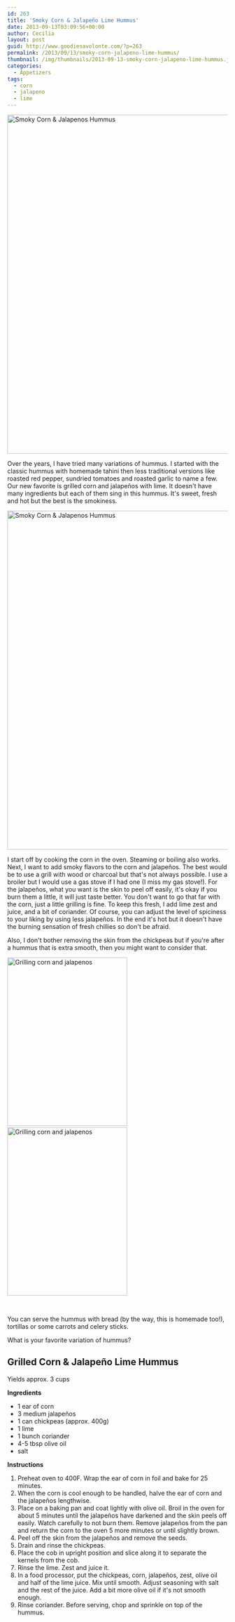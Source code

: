 ```yaml
---
id: 263
title: 'Smoky Corn & Jalapeño Lime Hummus'
date: 2013-09-13T03:09:56+00:00
author: Cecilia
layout: post
guid: http://www.goodiesavolonte.com/?p=263
permalink: /2013/09/13/smoky-corn-jalapeno-lime-hummus/
thumbnail: /img/thumbnails/2013-09-13-smoky-corn-jalapeno-lime-hummus.jpg
categories:
  - Appetizers
tags:
  - corn
  - jalapeno
  - lime
---
```

<input class="jpibfi" type="hidden" />

[<img class="alignnone size-full wp-image-276" alt="Smoky Corn & Jalapenos Hummus" src="http://www.goodiesavolonte.com/wp-content/uploads/2013/09/IMG_5310.jpg" width="552" height="773" />](http://www.goodiesavolonte.com/wp-content/uploads/2013/09/IMG_5310.jpg)

Over the years, I have tried many variations of hummus. I started with the classic hummus with homemade tahini then less traditional versions like roasted red pepper, sundried tomatoes and roasted garlic to name a few. Our new favorite is grilled corn and jalapeños with lime. It doesn't have many ingredients but each of them sing in this hummus. It's sweet, fresh and hot but the best is the smokiness.

[<img class="alignnone size-full wp-image-277" alt="Smoky Corn & Jalapenos Hummus" src="http://www.goodiesavolonte.com/wp-content/uploads/2013/09/IMG_5315.jpg" width="552" height="773" />](http://www.goodiesavolonte.com/wp-content/uploads/2013/09/IMG_5315.jpg)

I start off by cooking the corn in the oven. Steaming or boiling also works. Next, I want to add smoky flavors to the corn and jalapeños. The best would be to use a grill with wood or charcoal but that's not always possible. I use a broiler but I would use a gas stove if I had one (I miss my gas stove!). For the jalapeños, what you want is the skin to peel off easily, it's okay if you burn them a little, it will just taste better. You don't want to go that far with the corn, just a little grilling is fine. To keep this fresh, I add lime zest and juice, and a bit of coriander. Of course, you can adjust the level of spiciness to your liking by using less jalapeños. In the end it's hot but it doesn't have the burning sensation of fresh chillies so don't be afraid.
  
Also, I don't bother removing the skin from the chickpeas but if you're after a hummus that is extra smooth, then you might want to consider that.

[<img class="alignnone size-full wp-image-274" alt="Grilling corn and jalapenos" src="http://www.goodiesavolonte.com/wp-content/uploads/2013/09/IMG_5277.jpg" width="274" height="384" />](http://www.goodiesavolonte.com/wp-content/uploads/2013/09/IMG_5277.jpg) [<img class="alignnone size-full wp-image-275" alt="Grilling corn and jalapenos" src="http://www.goodiesavolonte.com/wp-content/uploads/2013/09/IMG_5279.jpg" width="274" height="384" />](http://www.goodiesavolonte.com/wp-content/uploads/2013/09/IMG_5279.jpg)

&nbsp;

You can serve the hummus with bread (by the way, this is homemade too!), tortillas or some carrots and celery sticks.

What is your favorite variation of hummus?

<!--more-->

<div class="recipe-box">
  <h2 class="recipe-title">
    Grilled Corn & Jalapeño Lime Hummus
  </h2>
  
  <p>
    Yields approx. 3 cups
  </p>
  
  <p>
    <strong>Ingredients</strong>
  </p>
  
  <ul>
    <li>
      1 ear of corn
    </li>
    <li>
      3 medium jalapeños
    </li>
    <li>
      1 can chickpeas (approx. 400g)
    </li>
    <li>
      1 lime
    </li>
    <li>
      1 bunch coriander
    </li>
    <li>
      4-5 tbsp olive oil
    </li>
    <li>
      salt
    </li>
  </ul>
  
  <p>
    <strong>Instructions</strong>
  </p>
  
  <ol>
    <li>
      Preheat oven to 400F. Wrap the ear of corn in foil and bake for 25 minutes.
    </li>
    <li>
      When the corn is cool enough to be handled, halve the ear of corn and the jalapeños lengthwise.
    </li>
    <li>
      Place on a baking pan and coat lightly with olive oil. Broil in the oven for about 5 minutes until the jalapeños have darkened and the skin peels off easily. Watch carefully to not burn them. Remove jalapeños from the pan and return the corn to the oven 5 more minutes or until slightly brown.
    </li>
    <li>
      Peel off the skin from the jalapeños and remove the seeds.
    </li>
    <li>
      Drain and rinse the chickpeas.
    </li>
    <li>
      Place the cob in upright position and slice along it to separate the kernels from the cob.
    </li>
    <li>
      Rinse the lime. Zest and juice it.
    </li>
    <li>
      In a food processor, put the chickpeas, corn, jalapeños, zest, olive oil and half of the lime juice. Mix until smooth. Adjust seasoning with salt and the rest of the juice. Add a bit more olive oil if it's not smooth enough.
    </li>
    <li>
      Rinse coriander. Before serving, chop and sprinkle on top of the hummus.
    </li>
  </ol>
</div>